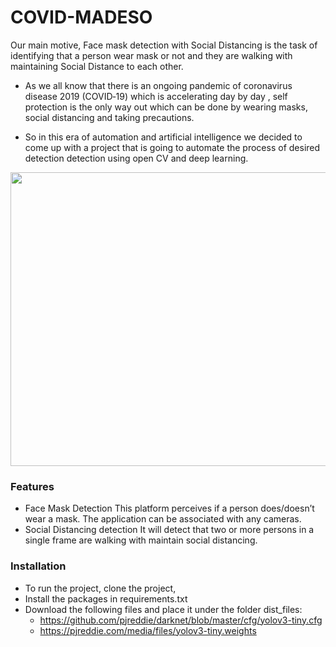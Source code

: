 # COVID-MADESO
Our main motive, Face mask detection with Social Distancing is the task of identifying that a person wear mask or not and they are walking with maintaining Social Distance to each other.


* As we all know that there is an ongoing pandemic of coronavirus disease 2019 (COVID‑19) which is accelerating day by day , self protection is the only way out which can be done by wearing masks, social distancing and taking precautions.

* So in this era of automation and artificial intelligence we decided to come up with a project that is going to automate the process of desired detection detection using open CV and deep learning.


<img src="cm.gif"  width="800" height="470"/>

### Features
- Face Mask Detection 
This platform perceives if a person does/doesn’t wear a mask. The application can be associated with any cameras. 
- Social Distancing detection 
It will detect that two or more persons in a single frame are walking with maintain social distancing. 


### Installation
* To run the project, clone the project,
* Install the packages in requirements.txt
* Download the following files and place it under the folder dist_files:
    * https://github.com/pjreddie/darknet/blob/master/cfg/yolov3-tiny.cfg
    * https://pjreddie.com/media/files/yolov3-tiny.weights


